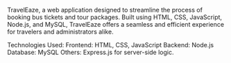TravelEaze, a web application designed to streamline the process of booking bus tickets and tour packages. Built using HTML, CSS, JavaScript, Node.js, and MySQL, TravelEaze offers a seamless and efficient experience for travelers and administrators alike.

Technologies Used:
Frontend: HTML, CSS, JavaScript
Backend: Node.js
Database: MySQL
Others: Express.js for server-side logic.
